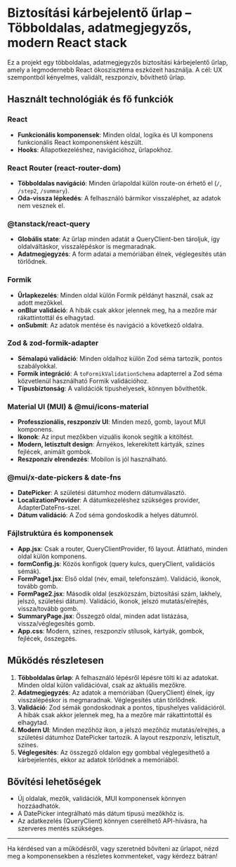 # Biztosítási kárbejelentő űrlap – Többoldalas, adatmegjegyzős, modern React stack

Ez a projekt egy többoldalas, adatmegjegyzős biztosítási kárbejelentő űrlap, amely a legmodernebb React ökoszisztéma eszközeit használja. A cél: UX szempontból kényelmes, validált, reszponzív, bővíthető űrlap.

## Használt technológiák és fő funkciók

### React

- **Funkcionális komponensek**: Minden oldal, logika és UI komponens funkcionális React komponensként készült.
- **Hooks**: Állapotkezeléshez, navigációhoz, űrlapokhoz.

### React Router (react-router-dom)

- **Többoldalas navigáció**: Minden űrlapoldal külön route-on érhető el (`/`, `/step2`, `/summary`).
- **Oda-vissza lépkedés**: A felhasználó bármikor visszaléphet, az adatok nem vesznek el.

### @tanstack/react-query

- **Globális state**: Az űrlap minden adatát a QueryClient-ben tároljuk, így oldalváltáskor, visszalépéskor is megmaradnak.
- **Adatmegjegyzés**: A form adatai a memóriában élnek, véglegesítés után törlődnek.

### Formik

- **Űrlapkezelés**: Minden oldal külön Formik példányt használ, csak az adott mezőkkel.
- **onBlur validáció**: A hibák csak akkor jelennek meg, ha a mezőre már rákattintottál és elhagytad.
- **onSubmit**: Az adatok mentése és navigáció a következő oldalra.

### Zod & zod-formik-adapter

- **Sémalapú validáció**: Minden oldalhoz külön Zod séma tartozik, pontos szabályokkal.
- **Formik integráció**: A `toFormikValidationSchema` adapterrel a Zod séma közvetlenül használható Formik validációhoz.
- **Típusbiztonság**: A validációk típushelyesek, könnyen bővíthetők.

### Material UI (MUI) & @mui/icons-material

- **Professzionális, reszponzív UI**: Minden mező, gomb, layout MUI komponens.
- **Ikonok**: Az input mezőkben vizuális ikonok segítik a kitöltést.
- **Modern, letisztult design**: Árnyékos, lekerekített kártyák, színes fejlécek, animált gombok.
- **Reszponzív elrendezés**: Mobilon is jól használható.

### @mui/x-date-pickers & date-fns

- **DatePicker**: A születési dátumhoz modern dátumválasztó.
- **LocalizationProvider**: A dátumkezeléshez szükséges provider, AdapterDateFns-szel.
- **Dátum validáció**: A Zod séma gondoskodik a helyes dátumról.

### Fájlstruktúra és komponensek

- **App.jsx**: Csak a router, QueryClientProvider, fő layout. Átlátható, minden oldal külön komponens.
- **formConfig.js**: Közös konfigok (query kulcs, queryClient, validációs sémák).
- **FormPage1.jsx**: Első oldal (név, email, telefonszám). Validáció, ikonok, tovább gomb.
- **FormPage2.jsx**: Második oldal (eszközszám, biztosítási szám, lakhely, jelszó, születési dátum). Validáció, ikonok, jelszó mutatás/elrejtés, vissza/tovább gomb.
- **SummaryPage.jsx**: Összegző oldal, minden adat listázása, vissza/véglegesítés gomb.
- **App.css**: Modern, színes, reszponzív stílusok, kártyák, gombok, fejlécek, összegzés.

## Működés részletesen

1. **Többoldalas űrlap**: A felhasználó lépésről lépésre tölti ki az adatokat. Minden oldal külön validációval, csak az aktuális mezőkre.
2. **Adatmegjegyzés**: Az adatok a memóriában (QueryClient) élnek, így visszalépéskor is megmaradnak. Véglegesítés után törlődnek.
3. **Validáció**: Zod sémák gondoskodnak a pontos, típushelyes validációról. A hibák csak akkor jelennek meg, ha a mezőre már rákattintottál és elhagytad.
4. **Modern UI**: Minden mezőhöz ikon, a jelszó mezőhöz mutatás/elrejtés, a születési dátumhoz DatePicker tartozik. A layout reszponzív, letisztult, színes.
5. **Véglegesítés**: Az összegző oldalon egy gombbal véglegesíthető a kárbejelentés, ekkor az adatok törlődnek a memóriából.

## Bővítési lehetőségek

- Új oldalak, mezők, validációk, MUI komponensek könnyen hozzáadhatók.
- A DatePicker integrálható más dátum típusú mezőkhöz is.
- Az adatkezelés (QueryClient) könnyen cserélhető API-hívásra, ha szerveres mentés szükséges.

---

Ha kérdésed van a működésről, vagy szeretnéd bővíteni az űrlapot, nézd meg a komponensekben a részletes kommenteket, vagy kérdezz bátran!
